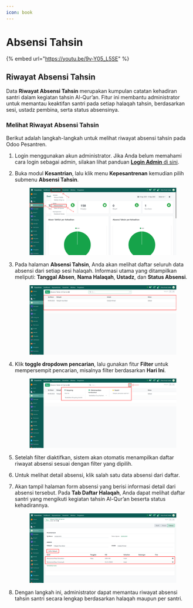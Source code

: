 ```yaml
---
icon: book
---
```


# Absensi Tahsin

{% embed url="https://youtu.be/9v-Y05_L5SE" %}

## Riwayat Absensi Tahsin

Data **Riwayat Absensi Tahsin** merupakan kumpulan catatan kehadiran santri dalam kegiatan tahsin Al-Qur’an. Fitur ini membantu administrator untuk memantau keaktifan santri pada setiap halaqah tahsin, berdasarkan sesi, ustadz pembina, serta status absensinya.

### Melihat Riwayat Absensi Tahsin

Berikut adalah langkah-langkah untuk melihat riwayat absensi tahsin pada Odoo Pesantren.

1. Login menggunakan akun administrator. Jika Anda belum memahami cara login sebagai admin, silakan lihat panduan [**Login Admin** di sini](../../panduan-login/login-admin.md).
2.  Buka modul **Kesantrian**, lalu klik menu **Kepesantrenan** kemudian pilih submenu **Absensi Tahsin**.

    <figure><img src="../../.gitbook/assets/images-627.png" alt=""><figcaption></figcaption></figure>


3.  Pada halaman **Absensi Tahsin**, Anda akan melihat daftar seluruh data absensi dari setiap sesi halaqah. Informasi utama yang ditampilkan meliputi: **Tanggal Absen**, **Nama Halaqah**, **Ustadz**, dan **Status Absensi**.

    <figure><img src="../../.gitbook/assets/images-628 (1).png" alt=""><figcaption></figcaption></figure>


4.  Klik **toggle dropdown pencarian**, lalu gunakan fitur **Filter** untuk mempersempit pencarian, misalnya filter berdasarkan **Hari Ini**.

    <figure><img src="../../.gitbook/assets/images-629.png" alt=""><figcaption></figcaption></figure>


5. Setelah filter diaktifkan, sistem akan otomatis menampilkan daftar riwayat absensi sesuai dengan filter yang dipilih.
6. Untuk melihat detail absensi, klik salah satu data absensi dari daftar.
7.  Akan tampil halaman form absensi yang berisi informasi detail dari absensi tersebut. Pada **Tab Daftar Halaqah**, Anda dapat melihat daftar santri yang mengikuti kegiatan tahsin Al-Qur’an beserta status kehadirannya.

    <figure><img src="../../.gitbook/assets/images-631 (1) (1).png" alt=""><figcaption></figcaption></figure>


8. Dengan langkah ini, administrator dapat memantau riwayat absensi tahsin santri secara lengkap berdasarkan halaqah maupun per santri.
